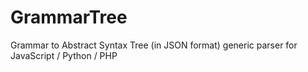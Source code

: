 # GrammarTree
Grammar to Abstract Syntax Tree (in JSON format) generic parser for JavaScript / Python / PHP
